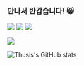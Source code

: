 ### 만나서 반갑습니다! 😸

<img src="https://img.shields.io/badge/JAVA-007396?style=flat-square&logo=java&logoColor=white"> <img src="https://img.shields.io/badge/Spring-6DB33F?style=flat-square&logo=Spring&logoColor=white"/>  <img src="https://img.shields.io/badge/Oracle-FF8000?style=flat-square&logo=Oracle&logoColor=white"/>  

<img src="https://img.shields.io/badge/GitHub-181717?style=flat-square&logo=Github&logoColor=white"/>
  
![Thusis's GitHub stats](https://github-readme-stats.vercel.app/api?username=thusis&show_icons=true&theme=transparent)

<!--
**thusis/thusis** is a ✨ _special_ ✨ repository because its `README.md` (this file) appears on your GitHub profile.

Here are some ideas to get you started:

- 🔭 I’m currently working on ...
- 🌱 I’m currently learning ...
- 👯 I’m looking to collaborate on ...
- 🤔 I’m looking for help with ...
- 💬 Ask me about ...
- 📫 How to reach me: ...
- 😄 Pronouns: ...
- ⚡ Fun fact: ...
-->
